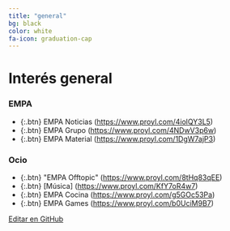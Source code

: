 ```yaml
---
title: "general"
bg: black
color: white
fa-icon: graduation-cap
---
```

# Interés general

<!---
No poner los links de t.joinchat directamente,
usar https://www.protectyourlinks.com/ para obtener
un link corto protegido por captcha
-->

### EMPA

*  {:.btn} <i class="fas fa-newspaper"></i> EMPA Noticias (https://www.proyl.com/4iolQY3L5)
*  {:.btn} <i class="fas fa-users"></i> EMPA Grupo (https://www.proyl.com/4NDwV3p6w)
*  {:.btn} <i class="fas fa-globe-americas"></i> EMPA Material (https://www.proyl.com/1DgW7ajP3)


### Ocio
* {:.btn}  <i class="fas fa-icons"></i> "EMPA Offtopic" (https://www.proyl.com/8tHq83qEE)
* {:.btn}  <i class="fas fa-headphones-alt"></i> [Música] (https://www.proyl.com/KfY7oR4w7)
* {:.btn}  <i class="fas fa-hamburger"></i> EMPA Cocina (https://www.proyl.com/g5GOc53Pa)
* {:.btn}  <i class="fas fa-gamepad"></i> EMPA Games (https://www.proyl.com/b0UciM9B7)



<span class="editongithub">
	<a href="{{site.github.repository_url}}/blob/master/{{page.path}}">
		<i class="fas fa-pen"></i> Editar en GitHub
	</a>
</span>
